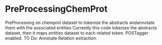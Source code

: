 # PreProcessingChemProt
PreProcessing on chemprot dataset to tokenize the abstracts andannotate them with the associated entities
Currently this code tokenize the abstracts dataset, then it maps entities dataset to each related token.
POSTagger enabled.
TO Do: Annotate Relation extraction.

